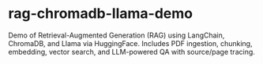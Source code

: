 # rag-chromadb-llama-demo
Demo of Retrieval-Augmented Generation (RAG) using LangChain, ChromaDB, and Llama via HuggingFace. Includes PDF ingestion, chunking, embedding, vector search, and LLM-powered QA with source/page tracing.
